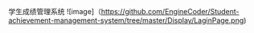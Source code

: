 学生成绩管理系统
![image]（https://github.com/EngineCoder/Student-achievement-management-system/tree/master/Display/LaginPage.png)

